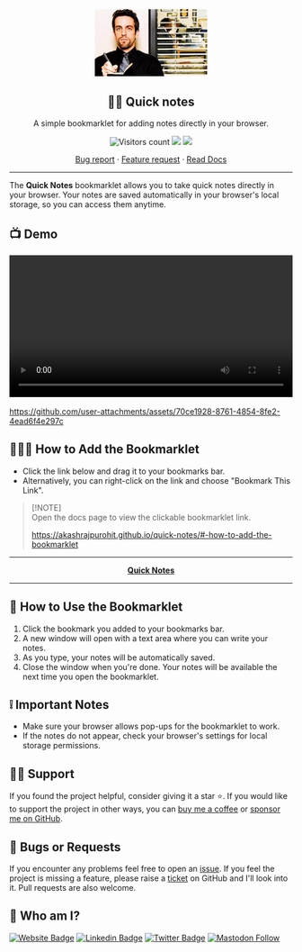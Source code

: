 <div align="center" width="100%">
  <img src="./assets/logo.gif" alt="Quick Notes logo" width="200" />
</div>
<div align="center" width="100%">
    <h2>✍🏽 Quick notes</h2>
    <p>A simple bookmarklet for adding notes directly in your browser.</p>
    <img alt="Visitors count" src="https://api.visitorbadge.io/api/VisitorHit?user=AkashRajpurohit&repo=quick-notes&style=flat-square">
    <a href="https://github.com/AkashRajpurohit/quick-notes/actions/workflows/pages/pages-build-deployment"><img src="https://github.com/AkashRajpurohit/quick-notes/actions/workflows/pages/pages-build-deployment/badge.svg"></a>
    <a target="_blank" href="https://github.com/AkashRajpurohit/quick-notes"><img src="https://img.shields.io/github/stars/AkashRajpurohit/quick-notes" /></a>
    <br />
    <p align="center">
      <a href="https://github.com/AkashRajpurohit/quick-notes/issues/new?template=bug_report.yml">Bug report</a>
      ·
      <a href="https://github.com/AkashRajpurohit/quick-notes/issues/new?template=feature_request.yml">Feature request</a>
      ·
      <a href="https://akashrajpurohit.github.io/quick-notes/">Read Docs</a>
    </p>
</div>
<hr />

The **Quick Notes** bookmarklet allows you to take quick notes directly in your browser. Your notes are saved automatically in your browser's local storage, so you can access them anytime.

## 📺 Demo

<video width="100%" controls>
  <source src="./assets/demo.mp4" type="video/mp4">
</video>

https://github.com/user-attachments/assets/70ce1928-8761-4854-8fe2-4ead6f4e297c

## 👨🏻‍💻 How to Add the Bookmarklet

- Click the link below and drag it to your bookmarks bar.
- Alternatively, you can right-click on the link and choose "Bookmark This Link".

> [!NOTE]\
> Open the docs page to view the clickable bookmarklet link.
> 
> https://akashrajpurohit.github.io/quick-notes/#-how-to-add-the-bookmarklet

---

<p align="center">
	<a id='bookmarklet-link' href="javascript:(function()%7Blet%20savedContent%20%3D%20localStorage.getItem('quickNotes')%20%7C%7C%20''%3B%20let%20newWin%20%3D%20window.open()%3B%20if%20(newWin)%20%7B%20newWin.document.title%20%3D%20'Quick%20Notes'%3B%20newWin.document.head.innerHTML%20%3D%20%60%20%3Cstyle%3E%20body%20%7B%20font-size%3A%201.5em%3B%20font-family%3A%20Arial%2C%20Helvetica%2C%20sans-serif%3B%20margin%3A%200%20auto%3B%20max-width%3A%20768px%3B%20word-wrap%3A%20break-word%3B%20padding%3A%2020px%3B%20line-height%3A%201.5%3B%20transition%3A%20background-color%200.5s%2C%20color%200.5s%3B%20%7D%20%40media%20(prefers-color-scheme%3A%20light)%20%7B%20body%20%7B%20background-color%3A%20%23f8f8f8%3B%20color%3A%20%23333%3B%20%7D%20%7D%20%40media%20(prefers-color-scheme%3A%20dark)%20%7B%20body%20%7B%20background-color%3A%20%231e1e1e%3B%20color%3A%20%23f8f8f8%3B%20%7D%20%7D%20%3C%2Fstyle%3E%20%60%3B%20newWin.document.body.setAttribute('contenteditable'%2C%20'true')%3B%20newWin.document.body.setAttribute('autofocus'%2C%20'true')%3B%20newWin.document.body.innerHTML%20%3D%20savedContent%3B%20newWin.document.body.oninput%20%3D%20function%20()%20%7B%20localStorage.setItem('quickNotes'%2C%20newWin.document.body.innerHTML)%3B%20%7D%3B%20%7D%20else%20%7B%20alert(%20'Pop-up%20blocked!%20Please%20allow%20pop-ups%20for%20this%20site%20to%20use%20the%20Quick%20Notes%20feature.'%2C%20)%3B%20%7D%7D)()%3B"><b>Quick Notes</b></a>
</p>

---

## 🔗 How to Use the Bookmarklet

1. Click the bookmark you added to your bookmarks bar.
2. A new window will open with a text area where you can write your notes.
3. As you type, your notes will be automatically saved.
4. Close the window when you're done. Your notes will be available the next time you open the bookmarklet.

## ❕ Important Notes

- Make sure your browser allows pop-ups for the bookmarklet to work.
- If the notes do not appear, check your browser's settings for local storage permissions.

## 🙏🏻 Support

If you found the project helpful, consider giving it a star ⭐️. If you would like to support the project in other ways, you can [buy me a coffee](https://ko-fi.com/akashrajpurohit) or [sponsor me on GitHub](https://github.com/sponsors/AkashRajpurohit).

## 🐛 Bugs or Requests

If you encounter any problems feel free to open an [issue](https://github.com/AkashRajpurohit/quick-notes/issues/new?template=bug_report.yml). If you feel the project is missing a feature, please raise a [ticket](https://github.com/AkashRajpurohit/quick-notes/issues/new?template=feature_request.yml) on GitHub and I'll look into it. Pull requests are also welcome.

## 👀 Who am I?

[![Website Badge](https://img.shields.io/badge/-akashrajpurohit.com-3b5998?logo=google-chrome&logoColor=white)](https://akashrajpurohit.com/?ref=quick-notes)
[![Linkedin Badge](https://img.shields.io/badge/-@AkashRajpurohit-0e76a8?logo=Linkedin&logoColor=white)](https://linkedin.com/in/AkashRajpurohit)
[![Twitter Badge](https://img.shields.io/twitter/follow/akashwhocodes)](https://twitter.com/AkashWhoCodes)
[![Mastodon Follow](https://img.shields.io/mastodon/follow/112372456922065040)](https://mastodon.social/@akashrajpurohit)
